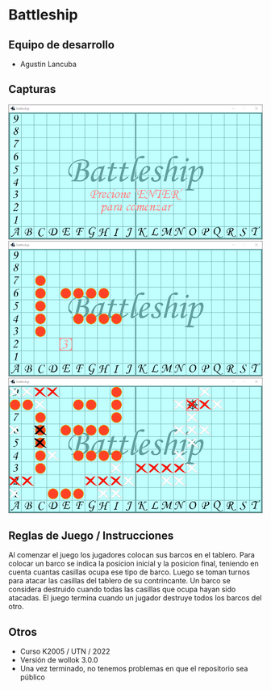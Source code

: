 # Battleship

## Equipo de desarrollo

- Agustin Lancuba

## Capturas

![primera imagen](./images/BattleshipA.png)
![segunda imagen](./images/BattleshipB.png)
![tercera imagen](./images/BattleshipC.png)

## Reglas de Juego / Instrucciones

Al comenzar el juego los jugadores colocan sus barcos en el tablero.
Para colocar un barco se indica la posicion inicial y la posicion final, teniendo en cuenta cuantas casillas ocupa ese tipo de barco.
Luego se toman turnos para atacar las casillas del tablero de su contrincante.
Un barco se considera destruido cuando todas las casillas que ocupa hayan sido atacadas.
El juego termina cuando un jugador destruye todos los barcos del otro.


## Otros

- Curso K2005 / UTN / 2022
- Versión de wollok 3.0.0
- Una vez terminado, no tenemos problemas en que el repositorio sea público

